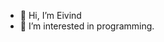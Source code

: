 - 👋 Hi, I’m Eivind
- 👀 I’m interested in programming.

<!---
BlackFalcons/BlackFalcons is a ✨ special ✨ repository because its `README.md` (this file) appears on your GitHub profile.
You can click the Preview link to take a look at your changes.
--->
